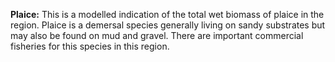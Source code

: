 **Plaice:** This is a modelled indication of the total wet biomass of plaice in the region. Plaice is a demersal species generally living on sandy substrates but may also be found on mud and gravel. There are important commercial fisheries for this species in this region.     
